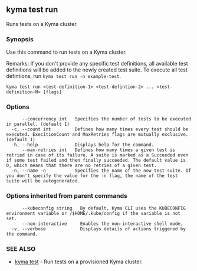 ## kyma test run

Runs tests on a Kyma cluster.

### Synopsis

Use this command to run tests on a Kyma cluster.

Remarks: 
If you don't provide any specific test definitions, all available test definitions will be added to the newly created test suite.
To execute all test defintions, run `kyma test run -n example-test`.



```
kyma test run <test-definition-1> <test-defintion-2> ... <test-definition-N> [flags]
```

### Options

```
      --concurrency int   Specifies the number of tests to be executed in parallel. (default 1)
  -c, --count int         Defines how many times every test should be executed. ExecitionCount and MaxRetries flags are mutually exclusive. (default 1)
  -h, --help              Displays help for the command.
      --max-retries int   Defines how many times a given test is retried in case of its failure. A suite is marked as a Succeeded even if some test failed and then finally succeeded. The default value is 0, which means that there are no retries of a given test.
  -n, --name -n           Specifies the name of the new test suite. If you don't specify the value for the -n flag, the name of the test suite will be autogenerated.
```

### Options inherited from parent commands

```
      --kubeconfig string   By default, Kyma CLI uses the KUBECONFIG environment variable or /$HOME/.kube/config if the variable is not set.
      --non-interactive     Enables the non-interactive shell mode.
  -v, --verbose             Displays details of actions triggered by the command.
```

### SEE ALSO

* [kyma test](kyma_test.md)	 - Run tests on a provisioned Kyma cluster.


